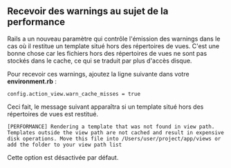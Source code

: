 ## Recevoir des warnings au sujet de la performance

Rails a un nouveau paramètre qui contrôle l'émission des warnings dans le cas où il restitue un template situé hors des répertoires de vues. C'est une bonne chose car les fichiers hors des répertoires de vues ne sont pas stockés dans le cache, ce qui se traduit par plus d'accès disque.

Pour recevoir ces warnings, ajoutez la ligne suivante dans votre **environment.rb**&nbsp;:

	config.action_view.warn_cache_misses = true

Ceci fait, le message suivant apparaîtra si un template situé hors des répertoires de vues est restitué.

`[PERFORMANCE] Rendering a template that was
not found in view path. Templates outside the view path are
not cached and result in expensive disk operations. Move this
file into /Users/user/project/app/views or add the folder to your
view path list`

Cette option est désactivée par défaut.